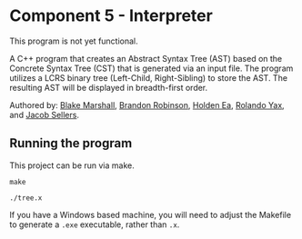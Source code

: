 # Component 5 - Interpreter

This program is not yet functional.

A C++ program that creates an Abstract Syntax Tree (AST) based on the Concrete Syntax Tree (CST) that is generated via an input file. The program utilizes a LCRS binary tree (Left-Child, Right-Sibling) to store the AST. The resulting AST will be displayed in breadth-first order.

Authored by: [Blake Marshall](https://github.com/officialblake), [Brandon Robinson](https://github.com/brandonuscg), [Holden Ea](https://github.com/holdenkea), [Rolando Yax](https://github.com/Ryax3), and [Jacob Sellers](https://github.com/JacobS999).

## Running the program

This project can be run via make.

```make```

```./tree.x```

If you have a Windows based machine, you will need to adjust the Makefile to generate a ```.exe``` executable, rather than ```.x```.
